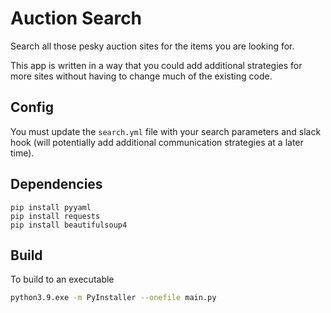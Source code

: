 # Auction Search
Search all those pesky auction sites for the items you are looking for.

This app is written in a way that you could add additional strategies for more sites without having to change much of the existing code.

## Config
You must update the `search.yml` file with your search parameters and slack hook (will potentially add additional communication strategies at a later time).

## Dependencies

```
pip install pyyaml
pip install requests
pip install beautifulsoup4
```

## Build

To build to an executable

```sh
python3.9.exe -m PyInstaller --onefile main.py
```
